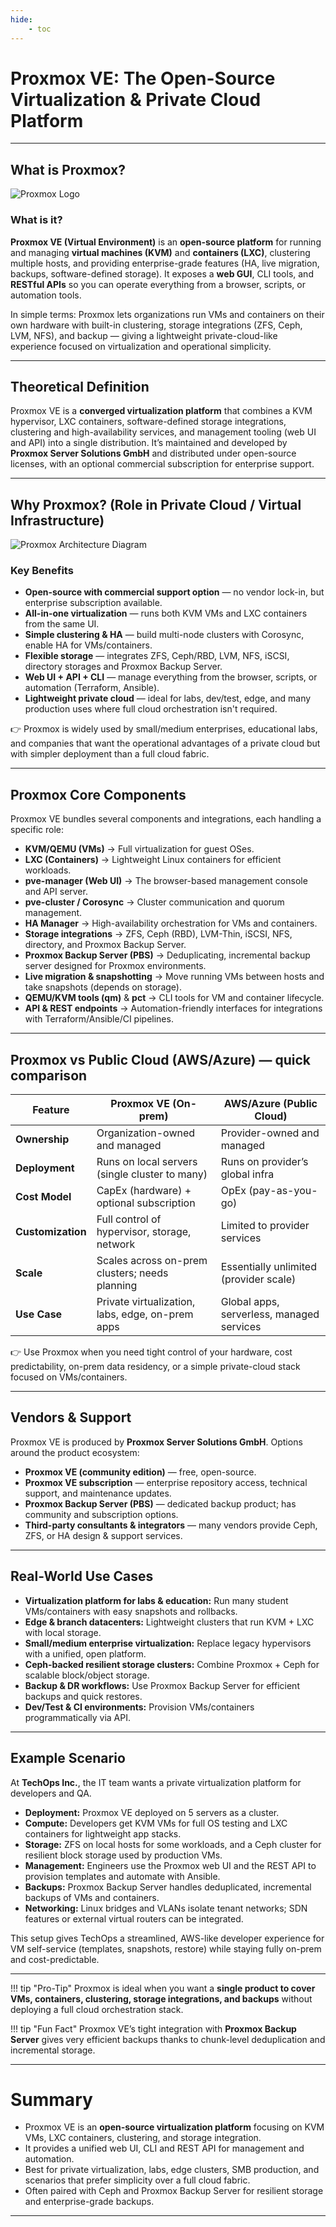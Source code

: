 ```yaml
---
hide:
    - toc
---
```


# Proxmox VE: The Open-Source Virtualization & Private Cloud Platform

---

## What is Proxmox?

![Proxmox Logo](../../assets/images/proxmox.png)

### What is it?

**Proxmox VE (Virtual Environment)** is an **open-source platform** for running and managing **virtual machines (KVM)** and **containers (LXC)**, clustering multiple hosts, and providing enterprise-grade features (HA, live migration, backups, software-defined storage). It exposes a **web GUI**, CLI tools, and **RESTful APIs** so you can operate everything from a browser, scripts, or automation tools.

In simple terms:
Proxmox lets organizations run VMs and containers on their own hardware with built-in clustering, storage integrations (ZFS, Ceph, LVM, NFS), and backup — giving a lightweight private-cloud-like experience focused on virtualization and operational simplicity.

---

## Theoretical Definition

Proxmox VE is a **converged virtualization platform** that combines a KVM hypervisor, LXC containers, software-defined storage integrations, clustering and high-availability services, and management tooling (web UI and API) into a single distribution. It’s maintained and developed by **Proxmox Server Solutions GmbH** and distributed under open-source licenses, with an optional commercial subscription for enterprise support.

---

## Why Proxmox? (Role in Private Cloud / Virtual Infrastructure)

![Proxmox Architecture Diagram](../../assets/images/proxmox_arch.jpg)

### Key Benefits

* **Open-source with commercial support option** — no vendor lock-in, but enterprise subscription available.
* **All-in-one virtualization** — runs both KVM VMs and LXC containers from the same UI.
* **Simple clustering & HA** — build multi-node clusters with Corosync, enable HA for VMs/containers.
* **Flexible storage** — integrates ZFS, Ceph/RBD, LVM, NFS, iSCSI, directory storages and Proxmox Backup Server.
* **Web UI + API + CLI** — manage everything from the browser, scripts, or automation (Terraform, Ansible).
* **Lightweight private cloud** — ideal for labs, dev/test, edge, and many production uses where full cloud orchestration isn't required.

👉 Proxmox is widely used by small/medium enterprises, educational labs, and companies that want the operational advantages of a private cloud but with simpler deployment than a full cloud fabric.

---

## Proxmox Core Components

Proxmox VE bundles several components and integrations, each handling a specific role:

* **KVM/QEMU (VMs)** → Full virtualization for guest OSes.
* **LXC (Containers)** → Lightweight Linux containers for efficient workloads.
* **pve-manager (Web UI)** → The browser-based management console and API server.
* **pve-cluster / Corosync** → Cluster communication and quorum management.
* **HA Manager** → High-availability orchestration for VMs and containers.
* **Storage integrations** → ZFS, Ceph (RBD), LVM-Thin, iSCSI, NFS, directory, and Proxmox Backup Server.
* **Proxmox Backup Server (PBS)** → Deduplicating, incremental backup server designed for Proxmox environments.
* **Live migration & snapshotting** → Move running VMs between hosts and take snapshots (depends on storage).
* **QEMU/KVM tools (qm)** & **pct** → CLI tools for VM and container lifecycle.
* **API & REST endpoints** → Automation-friendly interfaces for integrations with Terraform/Ansible/CI pipelines.

---

## Proxmox vs Public Cloud (AWS/Azure) — quick comparison

| Feature           | Proxmox VE (On-prem)                             | AWS/Azure (Public Cloud)                  |
| ----------------- | ------------------------------------------------ | ----------------------------------------- |
| **Ownership**     | Organization-owned and managed                   | Provider-owned and managed                |
| **Deployment**    | Runs on local servers (single cluster to many)   | Runs on provider’s global infra           |
| **Cost Model**    | CapEx (hardware) + optional subscription         | OpEx (pay-as-you-go)                      |
| **Customization** | Full control of hypervisor, storage, network     | Limited to provider services              |
| **Scale**         | Scales across on-prem clusters; needs planning   | Essentially unlimited (provider scale)    |
| **Use Case**      | Private virtualization, labs, edge, on-prem apps | Global apps, serverless, managed services |

👉 Use Proxmox when you need tight control of your hardware, cost predictability, on-prem data residency, or a simple private-cloud stack focused on VMs/containers.

---

## Vendors & Support

Proxmox VE is produced by **Proxmox Server Solutions GmbH**. Options around the product ecosystem:

* **Proxmox VE (community edition)** — free, open-source.
* **Proxmox VE subscription** — enterprise repository access, technical support, and maintenance updates.
* **Proxmox Backup Server (PBS)** — dedicated backup product; has community and subscription options.
* **Third-party consultants & integrators** — many vendors provide Ceph, ZFS, or HA design & support services.

---

## Real-World Use Cases

* **Virtualization platform for labs & education:** Run many student VMs/containers with easy snapshots and rollbacks.
* **Edge & branch datacenters:** Lightweight clusters that run KVM + LXC with local storage.
* **Small/medium enterprise virtualization:** Replace legacy hypervisors with a unified, open platform.
* **Ceph-backed resilient storage clusters:** Combine Proxmox + Ceph for scalable block/object storage.
* **Backup & DR workflows:** Use Proxmox Backup Server for efficient backups and quick restores.
* **Dev/Test & CI environments:** Provision VMs/containers programmatically via API.

---

## Example Scenario

At **TechOps Inc.**, the IT team wants a private virtualization platform for developers and QA.

* **Deployment:** Proxmox VE deployed on 5 servers as a cluster.
* **Compute:** Developers get KVM VMs for full OS testing and LXC containers for lightweight app stacks.
* **Storage:** ZFS on local hosts for some workloads, and a Ceph cluster for resilient block storage used by production VMs.
* **Management:** Engineers use the Proxmox web UI and the REST API to provision templates and automate with Ansible.
* **Backups:** Proxmox Backup Server handles deduplicated, incremental backups of VMs and containers.
* **Networking:** Linux bridges and VLANs isolate tenant networks; SDN features or external virtual routers can be integrated.

This setup gives TechOps a streamlined, AWS-like developer experience for VM self-service (templates, snapshots, restore) while staying fully on-prem and cost-predictable.

---

!!! tip "Pro-Tip"
    Proxmox is ideal when you want a **single product to cover VMs, containers, clustering, storage integrations, and backups** without deploying a full cloud orchestration stack.

!!! tip "Fun Fact"
    Proxmox VE’s tight integration with **Proxmox Backup Server** gives very efficient backups thanks to chunk-level deduplication and incremental storage.

---

# Summary

* Proxmox VE is an **open-source virtualization platform** focusing on KVM VMs, LXC containers, clustering, and storage integration.
* It provides a unified web UI, CLI and REST API for management and automation.
* Best for private virtualization, labs, edge clusters, SMB production, and scenarios that prefer simplicity over a full cloud fabric.
* Often paired with Ceph and Proxmox Backup Server for resilient storage and enterprise-grade backups.

---

